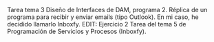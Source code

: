 Tarea tema 3 Diseño de Interfaces de DAM, programa 2. Réplica de un programa para recibir y enviar emails (tipo Outlook). En mi caso, he decidido llamarlo Inboxfy.
EDIT:
Ejercicio 2 Tarea del tema 5 de Programación de Servicios y Procesos (Inboxfy).
